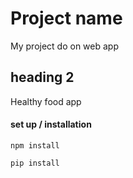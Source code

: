 # Project name
My project do on web app
## heading 2
Healthy food app
#### set up / installation
`npm install`

`pip install`